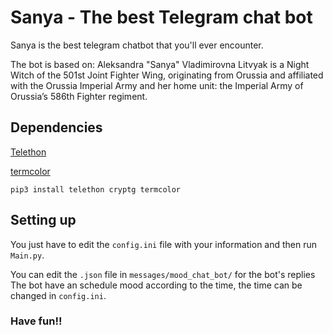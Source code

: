 # Sanya - The best Telegram chat bot

Sanya is the best telegram chatbot that you'll ever encounter.

The bot is based on: Aleksandra "Sanya" Vladimirovna Litvyak is a Night Witch of the 501st Joint Fighter Wing, originating from Orussia and affiliated with the Orussia Imperial Army and her home unit: the Imperial Army of Orussia’s 586th Fighter regiment.

## Dependencies

[Telethon](https://docs.telethon.dev/en/latest/)

[termcolor](https://pypi.org/project/termcolor/)

`pip3 install telethon cryptg termcolor`

## Setting up

You just have to edit the `config.ini` file with your information and then run `Main.py`.

You can edit the `.json` file in `messages/mood_chat_bot/` for the bot's replies
The bot have an schedule mood according to the time, the time can be changed in `config.ini`.



### Have fun!!
